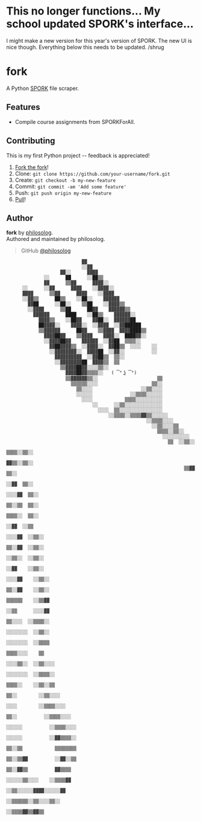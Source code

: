# This no longer functions... My school updated SPORK's interface...
I might make a new version for this year's version of SPORK. The new UI is nice though.
Everything below this needs to be updated. /shrug

# fork
A Python [SPORK](https://spork.school/courses) file scraper.

## Features
- Compile course assignments from SPORKForAll.

## Contributing
This is my first Python project -- feedback is appreciated!

1. [Fork the fork](https://github.com/philosolog/fork)!
2. Clone: `git clone https://github.com/your-username/fork.git`
3. Create: `git checkout -b my-new-feature`
4. Commit: `git commit -am 'Add some feature'`
5. Push: `git push origin my-new-feature`
6. [Pull](https://github.com/philosolog/fork/pulls)!

## Author

**fork** by [philosolog](https://github.com/philosolog).  
Authored and maintained by philosolog.

> GitHub [@philosolog](https://github.com/philosolog)

                                ▓▓                                                                                                    
                                ░░▓▓                                                                                                  
                        ▓▓░░      ▓▓▓▓                                                                                                
                  ░░      ██      ░░██▒▒                                                                                              
                  ▓▓      ▒▒▓▓      ▓▓▓▓░░                                                                                            
          ░░      ░░▓▓      ▓▓▓▓    ░░▓▓▓▓░░                                                                                          
          ▓▓▓▓      ▒▒▓▓      ▓▓▓▓    ░░▓▓▓▓                                                                                          
          ░░▓▓▒▒      ██▒▒    ░░██░░    ▓▓▓▓▓▓                                                                                        
            ▓▓██      ░░██░░    ▒▒██    ░░▓▓▓▓▒▒                                                                                      
            ░░▓▓▓▓      ▒▒██      ██▓▓    ▓▓▓▓▓▓▒▒                                                                                    
              ▓▓▓▓▓▓      ████    ░░██▒▒    ▓▓▓▓▓▓░░                                                                                  
                ▓▓▓▓▒▒    ░░██▓▓    ▓▓██░░  ▓▓▓▓▓▓██                                                                                  
                ██▓▓▓▓░░    ▓▓▓▓░░  ░░▓▓▓▓  ░░▓▓██████                                                                                
                ▒▒▓▓▓▓▓▓      ██▓▓    ▒▒▓▓▓▓  ▓▓▓▓████▒▒                                                                              
                  ▓▓▓▓██▓▓    ▒▒▓▓▓▓    ▓▓▓▓░░  ████▓▓░░                                                                              
                  ░░▓▓▓▓██▓▓    ▓▓▓▓▓▓  ░░▓▓██  ▒▒▒▒░░                                                                                
                    ▓▓██▓▓▓▓▒▒  ░░▓▓▓▓░░  ▓▓██▒▒  ░░░░    ░░                                                                          
                    ░░▓▓▓▓▓▓▓▓░░  ▓▓▓▓██  ░░▓▓░░          ░░                                                                          
                      ▓▓▓▓▓▓▓▓▓▓  ░░▓▓██▒▒  ▒▒░░                                                                                      
                      ░░▓▓▓▓▓▓▓▓██  ▓▓▓▓▒▒  ▒▒                                                                                        
                        ▒▒▓▓▓▓██▓▓░░░░▒▒░░                                                                                            
                          ▓▓▓▓██▓▓▒▒▒▒░░   ( ͡° ͜ʖ ͡°)                                                                                           
                          ▒▒▓▓▓▓▓▓▒▒░░                      ▒▒                                                                        
                            ▒▒▒▒▒▒░░░░                    ▒▒░░                                                                        
                              ▒▒░░░░                  ░░▒▒░░░░                                                                        
                              ░░░░░░              ░░▒▒▒▒░░░░░░                                                                        
                                ░░░░            ▒▒▒▒░░░░░░░░░░                                                                        
                                    ░░      ░░▒▒░░░░░░░░░░░░░░                                                                        
                                      ░░░░  ▒▒░░░░░░░░░░░░░░░░                                                                        
                                          ░░▒▒▒▒░░▒▒▒▒▓▓▒▒░░░░░░                                                                      
                                                        ░░▒▒▒▒░░░░                                                                    
                                                          ░░▒▒░░░░▒▒                                                                  
                                                            ▒▒▒▒░░▒▒░░                                                                
                                                              ░░░░░░░░░░                                                              
                                                                ▒▒  ░░▒▒░░                                                            
                                                                  ▒▒▒▒░░▒▒░░                                                          
                                                                    ▓▓▒▒░░▒▒░░                                                        
                                                                      ▒▒▓▓  ▒▒░░                                                      
                                                                        ░░▓▓  ▒▒░░                                                    
                                                                        ░░░░▓▓  ▒▒░░                                                  
                                                                          ▒▒░░▒▒  ▒▒░░                                                
                                                                            ▒▒▒▒░░  ▒▒░░                                              
                                                                              ░░▓▓  ░░▒▒                                              
                                                                              ░░░░▓▓  ░░▒▒░░                                          
                                                                                ▒▒░░▓▓  ░░▒▒░░                                        
                                                                                  ░░▒▒░░  ░░▒▒░░                                      
                                                                                    ░░▓▓    ░░▒▒░░                                    
                                                                                    ░░░░▓▓    ░░▒▒░░                                  
                                                                                      ▒▒░░▓▓    ░░▒▒░░                                
                                                                                        ▒▒▒▒▒▒    ░░▒▒▓▓                              
                                                                                          ░░▒▒      ░░░░▓▓                            
                                                                                            ▒▒░░░░  ░░▒▒▒▒░░                          
                                                                                            ░░░░░░░░  ░░▒▒░░                          
                                                                                              ░░░░░░░░  ░░▒▒▒▒                        
                                                                                                ▒▒▒▒░░░░    ▒▒                        
                                                                                                  ░░░░▒▒░░  ░░▒▒░░░░                  
                                                                                                    ░░░░░░░░  ░░▒▒▒▒░░                
                                                                                                      ▒▒▒▒░░    ░░▒▒░░▒▒              
                                                                                                        ▒▒░░        ░░▒▒░░░░          
                                                                                                          ░░░░        ░░▒▒▒▒░░░░      
                                                                                                          ▒▒░░          ░░▒▒▒▒░░░░    
                                                                                                          ░░░░░░          ░░▒▒▒▒░░░░  
                                                                                                            ░░░░░░          ░░▓▓▒▒▒▒░░
                                                                                                            ▒▒░░▒▒            ▒▒▒▒▒▒▒▒
                                                                                                            ▒▒░░▒▒▓▓          ░░▓▓░░▒▒
                                                                                                              ▒▒░░▓▓▒▒          ▓▓▒▒▒▒
                                                                                                              ░░░░░░▒▒░░░░    ░░▒▒▒▒▓▓
                                                                                                                ░░▒▒░░░░░░▓▓▓▓░░░░░░▓▓
                                                                                                                  ░░▒▒▒▒▒▒░░▒▒░░░░▒▒░░
                                                                                                                      ░░▒▒▒▒▓▓▒▒▓▓▒▒  

